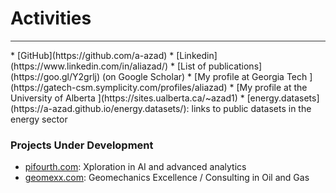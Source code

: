# Activities
  <hr style="height:1px;border:none;color:#333;background-color:#333;" />
  * [GitHub](https://github.com/a-azad)
  * [Linkedin](https://www.linkedin.com/in/aliazad/)
  * [List of publications](https://goo.gl/Y2grlj) (on Google Scholar)
  * [My profile at Georgia Tech ](https://gatech-csm.symplicity.com/profiles/aliazad)
  * [My profile at the University of Alberta ](https://sites.ualberta.ca/~azad1)
  * [energy.datasets](https://a-azad.github.io/energy.datasets/): links to public datasets in the energy sector
  
### Projects Under Development
  * [pifourth.com](): Xploration in AI and advanced analytics
  * [geomexx.com](): Geomechanics Excellence / Consulting in Oil and Gas

  <br><br><br>